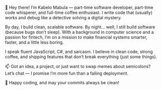 
 👋 Hey there! I’m Kabelo Mabula — part-time software developer, part-time code whisperer, and full-time coffee enthusiast. I write code that (usually) works and debug like a detective solving a digital mystery.  <br />

By day, I build clean, scalable software. By night… well, I still build software (because bugs don’t sleep). With a background in computer science and a passion for fintech, I’m on a mission to make financial systems smarter, faster, and a little less boring.  <br />

I speak fluent JavaScript, C#, and sarcasm. I believe in clean code, strong coffee, and shipping features that don’t break everything (just some things).  <br />

📫 Got an idea, a project, or just want to swap memes about semicolons? Let’s chat — I promise I’m more fun than a failing deployment.  <br />

🚀 Happy coding, and may your commits always be clean!
